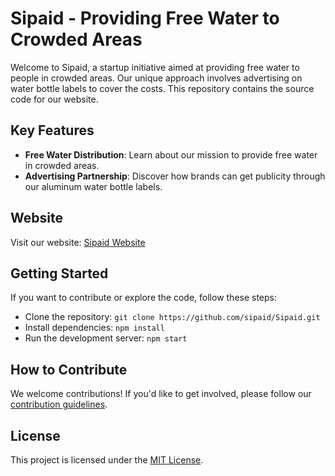 # Sipaid - Providing Free Water to Crowded Areas

Welcome to Sipaid, a startup initiative aimed at providing free water to people in crowded areas. Our unique approach involves advertising on water bottle labels to cover the costs. This repository contains the source code for our website.

## Key Features

- **Free Water Distribution**: Learn about our mission to provide free water in crowded areas.
- **Advertising Partnership**: Discover how brands can get publicity through our aluminum water bottle labels.

## Website

Visit our website: [Sipaid Website](https://sipaid.site)

## Getting Started

If you want to contribute or explore the code, follow these steps:

- Clone the repository: `git clone https://github.com/sipaid/Sipaid.git`
- Install dependencies: `npm install`
- Run the development server: `npm start`

## How to Contribute

We welcome contributions! If you'd like to get involved, please follow our [contribution guidelines](CONTRIBUTING.md).

## License

This project is licensed under the [MIT License](LICENSE).
